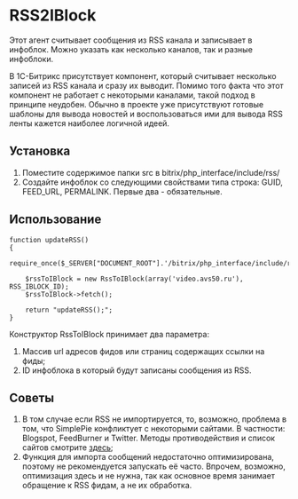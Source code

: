 RSS2IBlock
==========

Этот агент считывает сообщения из RSS канала и записывает в инфоблок. Можно указать как несколько каналов, так и разные инфоблоки.

В 1С-Битрикс присутствует компонент, который считывает несколько записей из RSS канала и сразу их выводит. Помимо того факта что этот компонент не работает с некоторыми каналами, такой подход в принципе неудобен. Обычно в проекте уже присутствуют готовые шаблоны для вывода новостей и воспользоваться ими для вывода RSS ленты кажется наиболее логичной идеей.

Установка
---------

1. Поместите содержимое папки src в bitrix/php_interface/include/rss/
2. Создайте инфоблок со следующими свойствами типа строка: GUID, FEED_URL, PERMALINK. Первые два - обязательные.

Использование
-------------

    function updateRSS()
    {               
        require_once($_SERVER["DOCUMENT_ROOT"].'/bitrix/php_interface/include/rss/RssToIBlock.php');
                
        $rssToIBlock = new RssToIBlock(array('video.avs50.ru'), RSS_IBLOCK_ID);
        $rssToIBlock->fetch();          
                
        return "updateRSS();";
    }


Конструктор RssToIBlock принимает два параметра:

1. Массив url адресов фидов или страниц содержащих ссылки на фиды;
2. ID инфоблока в который будут записаны сообщения из RSS.


Советы
------

1. В том случае если RSS не импортируется, то, возможно, проблема в том, что SimplePie конфликтует с некоторыми сайтами. В частности: Blogspot, FeedBurner и Twitter. Методы противодействия и список сайтов смотрите [здесь](http://simplepie.org/wiki/faq/problematic_feeds);
2. Функция для импорта сообщений недостаточно оптимизирована, поэтому не рекомендуется запускать её часто. Впрочем, возможно, оптимизация здесь и не нужна, так как основное время занимает обращение к RSS фидам, а не их обработка.